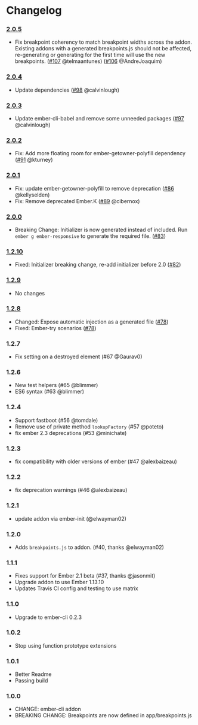 # Changelog

### [2.0.5]
- Fix breakpoint coherency to match breakpoint widths across the addon. Existing addons with a generated breakpoints.js
  should not be affected, re-generating or generating for the first time will use the new breakpoints. 
  ([#107](https://github.com/freshbooks/ember-responsive/pull/107) @telmaantunes)
  ([#106](https://github.com/freshbooks/ember-responsive/pull/106) @AndreJoaquim)

### [2.0.4]
- Update dependencies ([#98](https://github.com/freshbooks/ember-responsive/pull/98) @calvinlough)

### [2.0.3]
- Update ember-cli-babel and remove some unneeded packages ([#97](https://github.com/freshbooks/ember-responsive/pull/97) @calvinlough)

### [2.0.2]
- Fix: Add more floating room for ember-getowner-polyfill dependency ([#91](https://github.com/freshbooks/ember-responsive/pull/91) @kturney)

### [2.0.1]
- Fix: update ember-getowner-polyfill to remove deprecation ([#86](https://github.com/freshbooks/ember-responsive/pull/86) @kellyselden)
- Fix: Remove deprecated Ember.K ([#89](https://github.com/freshbooks/ember-responsive/pull/89) @cibernox)

### [2.0.0]
- Breaking Change: Initializer is now generated instead of included. Run `ember g ember-responsive` to generate the required file. ([#83](https://github.com/freshbooks/ember-responsive/pull/83))

### [1.2.10]
- Fixed: Initializer breaking change, re-add initializer before 2.0 ([#82](https://github.com/freshbooks/ember-responsive/pull/82))

### [1.2.9]
- No changes

### [1.2.8]
- Changed: Expose automatic injection as a generated file ([#78](https://github.com/freshbooks/ember-responsive/pull/78))
- Fixed: Ember-try scenarios ([#78](https://github.com/freshbooks/ember-responsive/pull/78))

### 1.2.7

- Fix setting on a destroyed element (#67 @Gaurav0)

### 1.2.6

- New test helpers (#65 @blimmer)
- ES6 syntax (#63 @blimmer)

### 1.2.4
- Support fastboot (#56 @tomdale)
- Remove use of private method `lookupFactory` (#57 @poteto)
- fix ember 2.3 deprecations (#53 @minichate)

### 1.2.3
- fix compatibility with older versions of ember (#47 @alexbaizeau)

### 1.2.2
- fix deprecation warnings (#46 @alexbaizeau)

### 1.2.1
- update addon via ember-init (@elwayman02)

### 1.2.0
- Adds `breakpoints.js` to addon. (#40, thanks @elwayman02)

### 1.1.1
- Fixes support for Ember 2.1 beta (#37, thanks @jasonmit)
- Upgrade addon to use Ember 1.13.10
- Updates Travis CI config and testing to use matrix

### 1.1.0
- Upgrade to ember-cli 0.2.3

### 1.0.2
- Stop using function prototype extensions

### 1.0.1
- Better Readme
- Passing build
### 1.0.0

- CHANGE: ember-cli addon
- BREAKING CHANGE: Breakpoints are now defined in app/breakpoints.js

[1.2.8]: https://github.com/freshbooks/ember-responsive/compare/v1.2.7...v1.2.8
[1.2.9]: https://github.com/freshbooks/ember-responsive/compare/v1.2.8...v1.2.9
[1.2.10]: https://github.com/freshbooks/ember-responsive/compare/v1.2.9...v1.2.10
[2.0.0]: https://github.com/freshbooks/ember-responsive/compare/v1.2.10...v2.0.0
[2.0.1]: https://github.com/freshbooks/ember-responsive/compare/v2.0.0...v2.0.1
[2.0.2]: https://github.com/freshbooks/ember-responsive/compare/v2.0.1...v2.0.2
[2.0.3]: https://github.com/freshbooks/ember-responsive/compare/v2.0.2...v2.0.3
[2.0.4]: https://github.com/freshbooks/ember-responsive/compare/v2.0.3...v2.0.4
[2.0.5]: https://github.com/freshbooks/ember-responsive/compare/v2.0.4...v2.0.5
